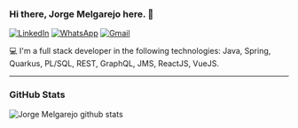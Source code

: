 ### Hi there, Jorge Melgarejo here. 👋

[![LinkedIn](https://img.shields.io/badge/LinkedIn-0077B5?style=for-the-badge&logo=linkedin&logoColor=white)](https://www.linkedin.com/in/jlmelgarejo/)
[![WhatsApp](https://img.shields.io/badge/WhatsApp-25D366?style=for-the-badge&logo=whatsapp&logoColor=white&link=https://api.whatsapp.com/send?phone=5567981052680)](https://api.whatsapp.com/send?phone=5567981052680)
[![Gmail](https://img.shields.io/badge/Gmail-D14836?style=for-the-badge&logo=gmail&logoColor=white)](mailto:melgarejo.colarte@gmail.com)

💻 I'm a full stack developer in the following technologies: Java, Spring, Quarkus, PL/SQL, REST, GraphQL, JMS, ReactJS, VueJS.

---
### GitHub Stats

![Jorge Melgarejo github stats](https://github-readme-stats.vercel.app/api?username=joorgelm&show_icons=true)

